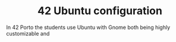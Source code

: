 <div align="center">

# 42 Ubuntu configuration

</div>

In 42 Porto the students use Ubuntu with Gnome both being highly customizable and 
